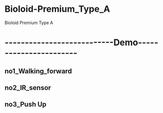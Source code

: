 # Bioloid-Premium_Type_A
Bioloid Premium Type A


# ---------------------------Demo-----------------------

## no1_Walking_forward


## no2_IR_sensor

## no3_Push Up
